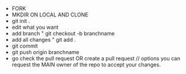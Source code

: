 - FORK
- MKDIR ON LOCAL AND CLONE 
- git init .
- edit what you want 
- add branch " git checkout -b branchname
- add all changes " git add .
- git commit
- git push origin branchname
- go check the pull request OR create a pull request 
// options you can request the MAIN owner of the repo to accept your changes. 

